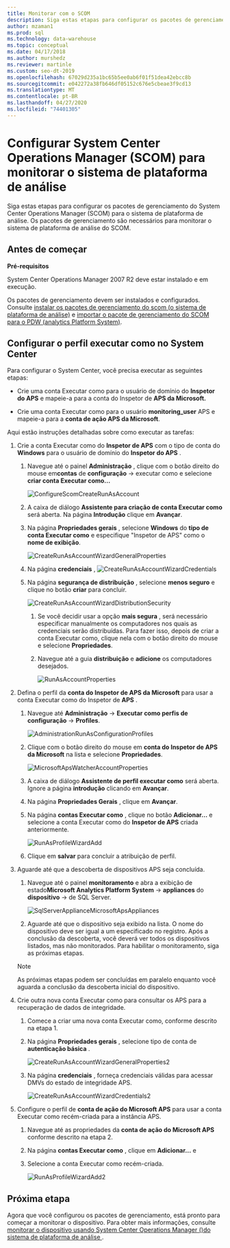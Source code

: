 ```yaml
---
title: Monitorar com o SCOM
description: Siga estas etapas para configurar os pacotes de gerenciamento do System Center Operations Manager (SCOM) para o sistema de plataforma de análise. Os pacotes de gerenciamento são necessários para monitorar o sistema de plataforma de análise do SCOM.
author: mzaman1
ms.prod: sql
ms.technology: data-warehouse
ms.topic: conceptual
ms.date: 04/17/2018
ms.author: murshedz
ms.reviewer: martinle
ms.custom: seo-dt-2019
ms.openlocfilehash: 67029d235a1bc65b5ee0ab6f01f51dea42ebcc8b
ms.sourcegitcommit: e042272a38fb646df05152c676e5cbeae3f9cd13
ms.translationtype: MT
ms.contentlocale: pt-BR
ms.lasthandoff: 04/27/2020
ms.locfileid: "74401305"
---
```

# <a name="configure-system-center-operations-manager-scom-to-monitor-analytics-platform-system"></a>Configurar System Center Operations Manager (SCOM) para monitorar o sistema de plataforma de análise
Siga estas etapas para configurar os pacotes de gerenciamento do System Center Operations Manager (SCOM) para o sistema de plataforma de análise. Os pacotes de gerenciamento são necessários para monitorar o sistema de plataforma de análise do SCOM.  
  
## <a name="before-you-begin"></a><a name="BeforeBegin"></a>Antes de começar  
**Pré-requisitos**  
  
System Center Operations Manager 2007 R2 deve estar instalado e em execução.  
  
Os pacotes de gerenciamento devem ser instalados e configurados. Consulte [instalar os pacotes de gerenciamento do scom &#40;o sistema de plataforma de análise&#41;](install-the-scom-management-packs.md) e [importar o pacote de gerenciamento do SCOM para o PDW &#40;analytics Platform System&#41;](import-the-scom-management-pack-for-pdw.md).  
  
## <a name="configure-run-as-profile-in-system-center"></a><a name="ConfigureRunAsProfile"></a>Configurar o perfil executar como no System Center  
Para configurar o System Center, você precisa executar as seguintes etapas:  
  
-   Crie uma conta Executar como para o usuário de domínio do **Inspetor do APS** e mapeie-a para a conta do Inspetor de **APS da Microsoft.**  
  
-   Crie uma conta Executar como para o usuário **monitoring_user** APS e mapeie-a para a **conta de ação APS da Microsoft**.  
  
Aqui estão instruções detalhadas sobre como executar as tarefas:  
  
1.  Crie a conta Executar como do **Inspetor de APS** com o tipo de conta do **Windows** para o usuário de domínio do **Inspetor do APS** .  
  
    1.  Navegue até o painel **Administração** , clique com o botão direito do mouse em**contas** de **configuração** -> executar como e selecione **criar conta Executar como...**  
  
        ![ConfigureScomCreateRunAsAccount](./media/configure-scom-to-monitor-analytics-platform-system/ConfigureScomCreateRunAsAccount.png "ConfigureScomCreateRunAsAccount")  
  
    2.  A caixa de diálogo **Assistente para criação de conta Executar como** será aberta. Na página **Introdução** clique em **Avançar**.  
  
    3.  Na página **Propriedades gerais** , selecione **Windows** do **tipo de conta Executar como** e especifique "Inspetor de APS" como o **nome de exibição**.  
  
        ![CreateRunAsAccountWizardGeneralProperties](./media/configure-scom-to-monitor-analytics-platform-system/CreateRunAsAccountWizardGeneralProperties.png "CreateRunAsAccountWizardGeneralProperties")  
  
    4.  Na página **credenciais** , ![CreateRunAsAccountWizardCredentials](./media/configure-scom-to-monitor-analytics-platform-system/CreateRunAsAccountWizardCredentials.png "CreateRunAsAccountWizardCredentials")  
  
    5.  Na página **segurança de distribuição** , selecione **menos seguro** e clique no botão **criar** para concluir.  
  
        ![CreateRunAsAccountWizardDistributionSecurity](./media/configure-scom-to-monitor-analytics-platform-system/CreateRunAsAccountWizardDistributionSecurity.png "CreateRunAsAccountWizardDistributionSecurity")  
  
        1.  Se você decidir usar a opção **mais segura** , será necessário especificar manualmente os computadores nos quais as credenciais serão distribuídas. Para fazer isso, depois de criar a conta Executar como, clique nela com o botão direito do mouse e selecione **Propriedades**.  
  
        2.  Navegue até a guia **distribuição** e **adicione** os computadores desejados.  
  
            ![RunAsAccountProperties](./media/configure-scom-to-monitor-analytics-platform-system/RunAsAccountProperties.png "RunAsAccountProperties")  
  
2.  Defina o perfil da **conta do Inspetor de APS da Microsoft** para usar a conta Executar como do Inspetor de **APS** .  
  
    1.  Navegue até **Administração** -> **Executar como perfis de configuração** -> **Profiles**.  
  
        ![AdministrationRunAsConfigurationProfiles](./media/configure-scom-to-monitor-analytics-platform-system/AdministrationRunAsConfigurationProfiles.png "AdministrationRunAsConfigurationProfiles")  
  
    2.  Clique com o botão direito do mouse em **conta do Inspetor de APS da Microsoft** na lista e selecione **Propriedades**.  
  
        ![MicrosoftApsWatcherAccountProperties](./media/configure-scom-to-monitor-analytics-platform-system/MicrosoftApsWatcherAccountProperties.png "MicrosoftApsWatcherAccountProperties")  
  
    3.  A caixa de diálogo **Assistente de perfil executar como** será aberta. Ignore a página **introdução** clicando em **Avançar**.  
  
    4.  Na página **Propriedades Gerais** , clique em **Avançar**.  
  
    5.  Na página **contas Executar como** , clique no botão **Adicionar...** e selecione a conta Executar como do **Inspetor de APS** criada anteriormente.  
  
        ![RunAsProfileWizardAdd](./media/configure-scom-to-monitor-analytics-platform-system/RunAsProfileWizardAdd.png "RunAsProfileWizardAdd")  
  
    6.  Clique em **salvar** para concluir a atribuição de perfil.  
  
3.  Aguarde até que a descoberta de dispositivos APS seja concluída.  
  
    1.  Navegue até o painel **monitoramento** e abra a exibição de estado**Microsoft Analytics Platform System** -> **appliances** do **dispositivo** -> de SQL Server.  
  
        ![SqlServerApplianceMicrosoftApsAppliances](./media/configure-scom-to-monitor-analytics-platform-system/SqlServerApplianceMicrosoftApsAppliances.png "SqlServerApplianceMicrosoftApsAppliances")  
  
    2.  Aguarde até que o dispositivo seja exibido na lista. O nome do dispositivo deve ser igual a um especificado no registro. Após a conclusão da descoberta, você deverá ver todos os dispositivos listados, mas não monitorados. Para habilitar o monitoramento, siga as próximas etapas.  
  
    > [!NOTE]  
    > As próximas etapas podem ser concluídas em paralelo enquanto você aguarda a conclusão da descoberta inicial do dispositivo.  
  
4.  Crie outra nova conta Executar como para consultar os APS para a recuperação de dados de integridade.  
  
    1.  Comece a criar uma nova conta Executar como, conforme descrito na etapa 1.  
  
    2.  Na página **Propriedades gerais** , selecione tipo de conta de **autenticação básica** .  
  
        ![CreateRunAsAccountWizardGeneralProperties2](./media/configure-scom-to-monitor-analytics-platform-system/CreateRunAsAccountWizardGeneralProperties2.png "CreateRunAsAccountWizardGeneralProperties2")  
  
    3.  Na página **credenciais** , forneça credenciais válidas para acessar DMVs do estado de integridade APS.  
  
        ![CreateRunAsAccountWizardCredentials2](./media/configure-scom-to-monitor-analytics-platform-system/CreateRunAsAccountWizardCredentials2.png "CreateRunAsAccountWizardCredentials2")  
  
5.  Configure o perfil de **conta de ação do Microsoft APS** para usar a conta Executar como recém-criada para a instância APS.  
  
    1.  Navegue até as propriedades da **conta de ação do Microsoft APS** conforme descrito na etapa 2.  
  
    2.  Na página **contas Executar como** , clique em **Adicionar...** e 
    3.  Selecione a conta Executar como recém-criada.  
  
        ![RunAsProfileWizardAdd2](./media/configure-scom-to-monitor-analytics-platform-system/RunAsProfileWizardAdd2.png "RunAsProfileWizardAdd2")  
  
## <a name="next-step"></a>Próxima etapa  
Agora que você configurou os pacotes de gerenciamento, está pronto para começar a monitorar o dispositivo. Para obter mais informações, consulte [monitorar o dispositivo usando System Center Operations Manager &#40;&#41;do sistema de plataforma de análise ](monitor-the-appliance-by-using-system-center-operations-manager.md).  
  
<!-- MISSING LINKS ## See Also  
[Common Metadata Query Examples &#40;SQL Server PDW&#41;](../sqlpdw/common-metadata-query-examples-sql-server-pdw.md)  -->  
  
